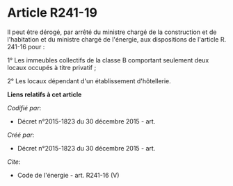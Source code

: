 # Article R241-19

Il peut être dérogé, par arrêté du ministre chargé de la construction et de l'habitation et du ministre chargé de l'énergie,
aux dispositions de l'article R. 241-16 pour : 

1° Les immeubles collectifs de la classe B comportant seulement deux locaux occupés à titre privatif ; 

2° Les locaux dépendant d'un établissement d'hôtellerie.

**Liens relatifs à cet article**

_Codifié par_:

  - Décret n°2015-1823 du 30 décembre 2015 - art.

_Créé par_:

  - Décret n°2015-1823 du 30 décembre 2015 - art.

_Cite_:

  - Code de l'énergie - art. R241-16 (V)
